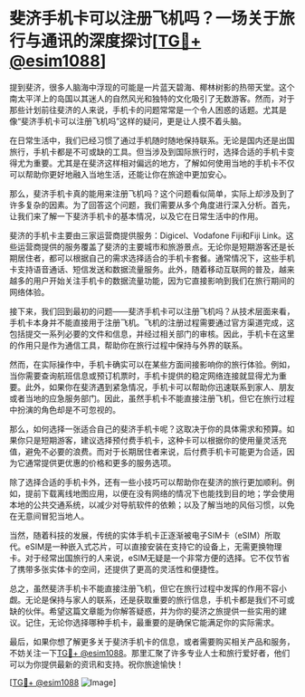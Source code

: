 # 斐济手机卡可以注册飞机吗？一场关于旅行与通讯的深度探讨[[TG💪+ @esim1088](https://t.me/s/esim1088)]

提到斐济，很多人脑海中浮现的可能是一片蓝天碧海、椰林树影的热带天堂。这个南太平洋上的岛国以其迷人的自然风光和独特的文化吸引了无数游客。然而，对于那些计划前往斐济的人来说，手机卡的问题常常是一个令人困惑的话题。尤其是像“斐济手机卡可以注册飞机吗”这样的疑问，更是让人摸不着头脑。

在日常生活中，我们已经习惯了通过手机随时随地保持联系。无论是国内还是出国旅行，手机卡都是不可或缺的工具。但当涉及到国际旅行时，选择合适的手机卡变得尤为重要。尤其是在斐济这样相对偏远的地方，了解如何使用当地的手机卡不仅可以帮助你更好地融入当地生活，还能让你在旅途中更加安心。

那么，斐济手机卡真的能用来注册飞机吗？这个问题看似简单，实际上却涉及到了许多复杂的因素。为了回答这个问题，我们需要从多个角度进行深入分析。首先，让我们来了解一下斐济手机卡的基本情况，以及它在日常生活中的作用。

斐济的手机卡主要由三家运营商提供服务：Digicel、Vodafone Fiji和Fiji Link。这些运营商提供的服务覆盖了斐济的主要城市和旅游景点。无论你是短期游客还是长期居住者，都可以根据自己的需求选择适合的手机卡套餐。通常情况下，这些手机卡支持语音通话、短信发送和数据流量服务。此外，随着移动互联网的普及，越来越多的用户开始关注手机卡的数据流量功能，因为它直接影响到我们在旅行期间的网络体验。

接下来，我们回到最初的问题——斐济手机卡可以注册飞机吗？从技术层面来看，手机卡本身并不能直接用于注册飞机。飞机的注册过程需要通过官方渠道完成，这包括提交一系列必要的文件和信息，并经过相关部门的审核。因此，手机卡在这里的作用只是作为通信工具，帮助你在旅行过程中保持与外界的联系。

然而，在实际操作中，手机卡确实可以在某些方面间接影响你的旅行体验。例如，当你需要查询航班信息或预订机票时，手机卡提供的稳定网络连接就显得尤为重要。此外，如果你在斐济遇到紧急情况，手机卡可以帮助你迅速联系到家人、朋友或者当地的应急服务部门。因此，虽然手机卡不能直接注册飞机，但它在旅行过程中扮演的角色却是不可忽视的。

那么，如何选择一张适合自己的斐济手机卡呢？这取决于你的具体需求和预算。如果你只是短期游客，建议选择预付费手机卡，这种卡可以根据你的使用量灵活充值，避免不必要的浪费。而对于长期居住者来说，后付费手机卡可能更为合适，因为它通常提供更优惠的价格和更多的服务选项。

除了选择合适的手机卡外，还有一些小技巧可以帮助你在斐济的旅行更加顺利。例如，提前下载离线地图应用，以便在没有网络的情况下也能找到目的地；学会使用本地的公共交通系统，以减少对导航软件的依赖；以及了解当地的风俗习惯，以免在无意间冒犯当地人。

当然，随着科技的发展，传统的实体手机卡正逐渐被电子SIM卡（eSIM）所取代。eSIM是一种嵌入式芯片，可以直接安装在支持它的设备上，无需更换物理卡。对于经常出国旅行的人来说，eSIM无疑是一个非常方便的选择。它不仅节省了携带多张实体卡的空间，还提供了更高的灵活性和便捷性。

总之，虽然斐济手机卡不能直接注册飞机，但它在旅行过程中发挥的作用不容小觑。无论是保持与家人的联系，还是获取重要的旅行信息，手机卡都是我们不可或缺的伙伴。希望这篇文章能为你解答疑惑，并为你的斐济之旅提供一些实用的建议。记住，无论你选择哪种手机卡，最重要的是确保它能满足你的实际需求。

最后，如果你想了解更多关于斐济手机卡的信息，或者需要购买相关产品和服务，不妨关注一下[TG💪+ @esim1088](https://t.me/s/esim1088)。那里汇聚了许多专业人士和旅行爱好者，他们可以为你提供最新的资讯和支持。祝你旅途愉快！

[[TG💪+ @esim1088](https://t.me/s/esim1088) ![Image](https://i.postimg.cc/4NQfJmqS/Snipaste-2025-05-13-00-14-12.png)]